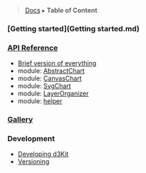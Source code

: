 > [Docs](../TableOfContent.md) ▸ **Table of Content**

### [Getting started](Getting started.md)

### [API Reference](api/index.md)

* [Brief version of everything](api/index.md)
* module: [AbstractChart](api/AbstractChart.md)
* module: [CanvasChart](api/CanvasChart.md)
* module: [SvgChart](api/SvgChart.md)
* module: [LayerOrganizer](api/LayerOrganizer.md)
* module: [helper](api/helper.md)

### [Gallery](Gallery.md)

### Development

* [Developing d3Kit](Developing.md)
* [Versioning](Versioning.md)
